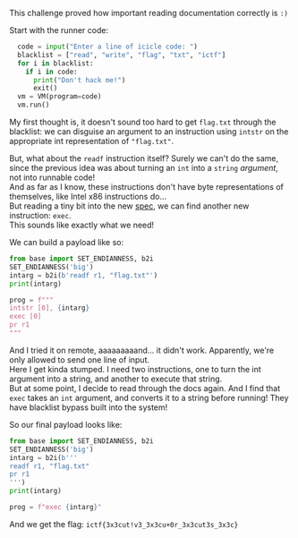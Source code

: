 
This challenge proved how important reading documentation correctly is `:)`

Start with the runner code:

```python
  code = input("Enter a line of icicle code: ")
  blacklist = ["read", "write", "flag", "txt", "ictf"]
  for i in blacklist:
    if i in code:
      print("Don't hack me!")
      exit()
  vm = VM(program=code)
  vm.run()
```

My first thought is, it doesn't sound too hard to get `flag.txt` through the blacklist:
we can disguise an argument to an instruction using `intstr` on the appropriate int representation
of `"flag.txt"`.

But, what about the `readf` instruction itself? Surely we can't do the same, since the previous
idea was about turning an `int` into a `string` _argument_, not into runnable code! <br>
And as far as I know, these instructions don't have byte representations of themselves, like
Intel x86 instructions do... <br>
But reading a tiny bit into the new [spec](spec_v3.md), we can find another new instruction: `exec`. <br>
This sounds like exactly what we need!

We can build a payload like so:
```python
from base import SET_ENDIANNESS, b2i
SET_ENDIANNESS('big')
intarg = b2i(b'readf r1, "flag.txt"')
print(intarg)

prog = f"""
intstr [0], {intarg}
exec [0]
pr r1
"""
```

And I tried it on remote, aaaaaaaaand... it didn't work. Apparently, we're only allowed to send one line
of input. <br>
Here I get kinda stumped. I need two instructions, one to turn the int argument into a string,
and another to execute that string. <br>
But at some point, I decide to read through the docs again. And I find that `exec` takes an `int` argument,
and converts it to a string before running! They have blacklist bypass built into the system!

So our final payload looks like:

```python
from base import SET_ENDIANNESS, b2i
SET_ENDIANNESS('big')
intarg = b2i(b'''
readf r1, "flag.txt"
pr r1
''')
print(intarg)

prog = f"exec {intarg}"
```

And we get the flag: `ictf{3x3cut!v3_3x3cu+0r_3x3cut3s_3x3c}`
